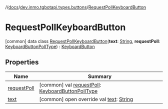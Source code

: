 //[docs](../../../index.md)/[dev.inmo.tgbotapi.types.buttons](../index.md)/[RequestPollKeyboardButton](index.md)



# RequestPollKeyboardButton  
 [common] data class [RequestPollKeyboardButton](index.md)(**text**: [String](https://kotlinlang.org/api/latest/jvm/stdlib/kotlin/-string/index.html), **requestPoll**: [KeyboardButtonPollType](../-keyboard-button-poll-type/index.md)) : [KeyboardButton](../-keyboard-button/index.md)   


## Properties  
  
|  Name |  Summary | 
|---|---|
| <a name="dev.inmo.tgbotapi.types.buttons/RequestPollKeyboardButton/requestPoll/#/PointingToDeclaration/"></a>[requestPoll](request-poll.md)| <a name="dev.inmo.tgbotapi.types.buttons/RequestPollKeyboardButton/requestPoll/#/PointingToDeclaration/"></a> [common] val [requestPoll](request-poll.md): [KeyboardButtonPollType](../-keyboard-button-poll-type/index.md)   <br>|
| <a name="dev.inmo.tgbotapi.types.buttons/RequestPollKeyboardButton/text/#/PointingToDeclaration/"></a>[text](text.md)| <a name="dev.inmo.tgbotapi.types.buttons/RequestPollKeyboardButton/text/#/PointingToDeclaration/"></a> [common] open override val [text](text.md): [String](https://kotlinlang.org/api/latest/jvm/stdlib/kotlin/-string/index.html)   <br>|

